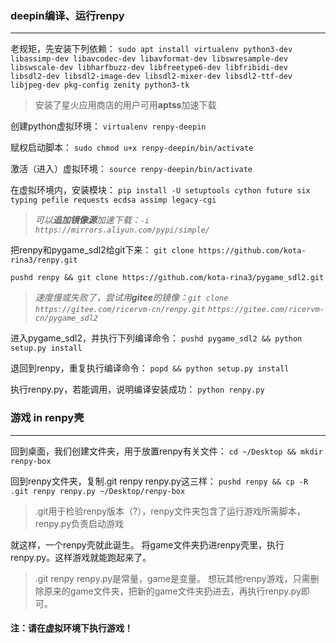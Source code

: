 ### deepin编译、运行renpy
---
老规矩，先安装下列依赖：
`sudo apt install virtualenv python3-dev libassimp-dev libavcodec-dev libavformat-dev libswresample-dev libswscale-dev libharfbuzz-dev libfreetype6-dev libfribidi-dev libsdl2-dev libsdl2-image-dev libsdl2-mixer-dev libsdl2-ttf-dev libjpeg-dev pkg-config zenity python3-tk`
> 安装了星火应用商店的用户可用**aptss**加速下载

创建python虚拟环境：
`virtualenv renpy-deepin`

赋权启动脚本：
`sudo chmod u+x renpy-deepin/bin/activate`

激活（进入）虚拟环境：
`source renpy-deepin/bin/activate`

在虚拟环境内，安装模块：
`pip install -U setuptools cython future six typing pefile requests ecdsa assimp legacy-cgi`
> *可以**追加镜像源**加速下载：`-i https://mirrors.aliyun.com/pypi/simple/`*

把renpy和pygame_sdl2给git下来：
`git clone https://github.com/kota-rina3/renpy.git`

`pushd renpy && git clone https://github.com/kota-rina3/pygame_sdl2.git`
> *速度慢或失败了，尝试用**gitee**的镜像：`git clone https://gitee.com/ricervm-cn/renpy.git`*
> *`https://gitee.com/ricervm-cn/pygame_sdl2`*

进入pygame_sdl2，并执行下列编译命令：
`pushd pygame_sdl2 && python setup.py install`

退回到renpy，重复执行编译命令：
`popd && python setup.py install`

执行renpy.py，若能调用，说明编译安装成功：
`python renpy.py`

### 游戏 in renpy壳
---
回到桌面，我们创建文件夹，用于放置renpy有关文件：
`cd ~/Desktop && mkdir renpy-box`

回到renpy文件夹，复制.git renpy renpy.py这三样：
`pushd renpy && cp -R .git renpy renpy.py ~/Desktop/renpy-box`
> .git用于检验renpy版本（?），renpy文件夹包含了运行游戏所需脚本，renpy.py负责启动游戏

就这样，一个renpy壳就此诞生。
将game文件夹扔进renpy壳里，执行renpy.py。这样游戏就能跑起来了。
> .git renpy renpy.py是常量，game是变量。
想玩其他renpy游戏，只需删除原来的game文件夹，把新的game文件夹扔进去，再执行renpy.py即可。

#### 注：请在虚拟环境下执行游戏！
